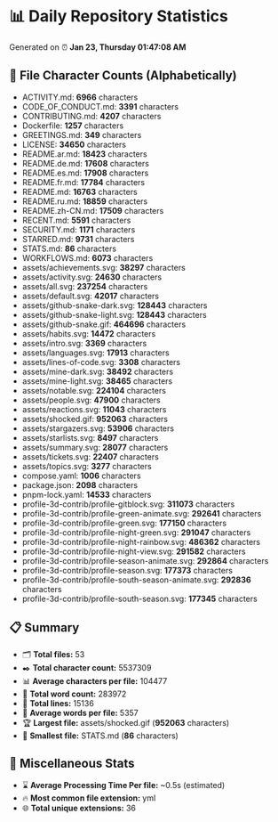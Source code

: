 # 📊 Daily Repository Statistics
Generated on ⏰ **Jan 23, Thursday 01:47:08 AM**

## 📂 File Character Counts (Alphabetically)
- ACTIVITY.md: **6966** characters
- CODE_OF_CONDUCT.md: **3391** characters
- CONTRIBUTING.md: **4207** characters
- Dockerfile: **1257** characters
- GREETINGS.md: **349** characters
- LICENSE: **34650** characters
- README.ar.md: **18423** characters
- README.de.md: **17608** characters
- README.es.md: **17908** characters
- README.fr.md: **17784** characters
- README.md: **16763** characters
- README.ru.md: **18859** characters
- README.zh-CN.md: **17509** characters
- RECENT.md: **5591** characters
- SECURITY.md: **1171** characters
- STARRED.md: **9731** characters
- STATS.md: **86** characters
- WORKFLOWS.md: **6073** characters
- assets/achievements.svg: **38297** characters
- assets/activity.svg: **24630** characters
- assets/all.svg: **237254** characters
- assets/default.svg: **42017** characters
- assets/github-snake-dark.svg: **128443** characters
- assets/github-snake-light.svg: **128443** characters
- assets/github-snake.gif: **464696** characters
- assets/habits.svg: **14472** characters
- assets/intro.svg: **3369** characters
- assets/languages.svg: **17913** characters
- assets/lines-of-code.svg: **3308** characters
- assets/mine-dark.svg: **38492** characters
- assets/mine-light.svg: **38465** characters
- assets/notable.svg: **224104** characters
- assets/people.svg: **47900** characters
- assets/reactions.svg: **11043** characters
- assets/shocked.gif: **952063** characters
- assets/stargazers.svg: **53906** characters
- assets/starlists.svg: **8497** characters
- assets/summary.svg: **28077** characters
- assets/tickets.svg: **22407** characters
- assets/topics.svg: **3277** characters
- compose.yaml: **1006** characters
- package.json: **2098** characters
- pnpm-lock.yaml: **14533** characters
- profile-3d-contrib/profile-gitblock.svg: **311073** characters
- profile-3d-contrib/profile-green-animate.svg: **292641** characters
- profile-3d-contrib/profile-green.svg: **177150** characters
- profile-3d-contrib/profile-night-green.svg: **291047** characters
- profile-3d-contrib/profile-night-rainbow.svg: **486362** characters
- profile-3d-contrib/profile-night-view.svg: **291582** characters
- profile-3d-contrib/profile-season-animate.svg: **292864** characters
- profile-3d-contrib/profile-season.svg: **177373** characters
- profile-3d-contrib/profile-south-season-animate.svg: **292836** characters
- profile-3d-contrib/profile-south-season.svg: **177345** characters

## 📋 Summary
- 🗂️ **Total files:** 53
- ✒️ **Total character count:** 5537309
- 📊 **Average characters per file:** 104477
- 📝 **Total word count:** 283972
- 🧾 **Total lines:** 15136
- 📐 **Average words per file:** 5357
- 🏆 **Largest file:** assets/shocked.gif (**952063** characters)
- 🥉 **Smallest file:** STATS.md (**86** characters)

## 🌟 Miscellaneous Stats
- ⌛ **Average Processing Time Per file:** ~0.5s (estimated)
- 🔥 **Most common file extension:** yml
- 🌐 **Total unique extensions:** 36
